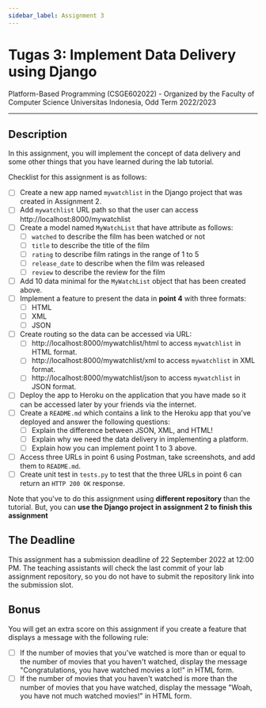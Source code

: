 ```yaml
---
sidebar_label: Assignment 3
---
```


# Tugas 3: Implement Data Delivery using Django

Platform-Based Programming (CSGE602022) - Organized by the Faculty of Computer Science Universitas Indonesia, Odd Term 2022/2023

---

## Description

In this assignment, you will implement the concept of data delivery and some other things that you have learned during the lab tutorial.

Checklist for this assignment is as follows:

- [ ] Create a new app named `mywatchlist` in the Django project that was created in Assignment 2.
- [ ] Add `mywatchlist` URL path so that the user can access http://localhost:8000/mywatchlist
- [ ] Create a model named `MyWatchList` that have attribute as follows: 
    - [ ] `watched` to describe the film has been watched or not
    - [ ] `title` to describe the title of the film
    - [ ] `rating` to describe film ratings in the range of 1 to 5
    - [ ] `release_date` to describe when the film was released
    - [ ] `review` to describe the review for the film
- [ ] Add 10 data minimal for the `MyWatchList` object that has been created above. 
- [ ] Implement a feature to present the data in **point 4** with three formats:  
    - [ ] HTML
    - [ ] XML
    - [ ] JSON 
- [ ] Create routing so the data can be accessed via URL: 
    - [ ] http://localhost:8000/mywatchlist/html to access `mywatchlist` in HTML format.
    - [ ] http://localhost:8000/mywatchlist/xml to access `mywatchlist` in XML format.
    - [ ] http://localhost:8000/mywatchlist/json to access `mywatchlist` in JSON format.
- [ ] Deploy the app to Heroku on the application that you have made so it can be accessed later by your friends via the internet. 
- [ ] Create a `README.md` which contains a link to the Heroku app that you've deployed and answer the following questions:
    - [ ] Explain the difference between JSON, XML, and HTML!
    - [ ] Explain why we need the data delivery in implementing a platform.
    - [ ] Explain how you can implement point 1 to 3 above.
- [ ] Access three URLs in point 6 using Postman, take screenshots, and add them to `README.md`.
- [ ] Create unit test in `tests.py` to test that the three URLs in point 6 can return an `HTTP 200 OK` response.

Note that you've to do this assignment using **different repository** than the tutorial. But, you can **use the Django project in assignment 2 to finish this assignment**

## The Deadline
This assignment has a submission deadline of 22 September 2022 at 12:00 PM. The teaching assistants will check the last commit of your lab assignment repository, so you do not have to submit the repository link into the submission slot.

## Bonus
You will get an extra score on this assignment if you create a feature that displays a message with the following rule:

- [ ] If the number of movies that you've watched is more than or equal to the number of movies that you haven't watched, display the message "Congratulations, you have watched movies a lot!" in HTML form.
- [ ] If the number of movies that you haven't watched is more than the number of movies that you have watched, display the message "Woah, you have not much watched movies!" in HTML form.
